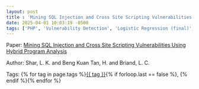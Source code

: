 ```yaml
---
layout: post
title : 'Mining SQL Injection and Cross Site Scripting Vulnerabilities Using Hybrid Program Analysis'
date: 2025-04-01 10:03:19 -0500
tags: ['PHP', 'Vulnerability Detection', 'Logistic Regression (final)', 'Multi Layer Perceptron', 'Data Flow Graph (DFG)']
---
```

Paper: [Mining SQL Injection and Cross Site Scripting Vulnerabilities Using Hybrid Program Analysis]()

Author: Shar, L. K. and Beng Kuan Tan, H. and Briand, L. C.




 Tags: 
    <span>
    {% for tag in page.tags %}<a href="{{ site.baseurl }}tags/#{{ tag | slugify }}">{{ tag }}</a>{% if forloop.last == false %}, {% endif %}{% endfor %}
    </span>
